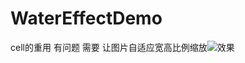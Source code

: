 # WaterEffectDemo
cell的重用 有问题 需要 让图片自适应宽高比例缩放![效果](https://github.com/lwiosbystep/WaterEffectDemo/blob/master/Screenshot_3.png)
